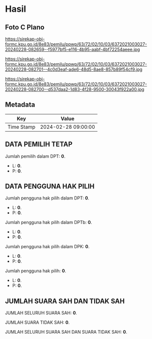 # Hasil

## Foto C Plano

https://sirekap-obj-formc.kpu.go.id/8e83/pemilu/ppwp/63/72/02/10/03/6372021003027-20240228-082659--f5977bf5-e116-4b95-aabf-4bf72254aeee.jpg

https://sirekap-obj-formc.kpu.go.id/8e83/pemilu/ppwp/63/72/02/10/03/6372021003027-20240228-082701--4c0d3eaf-ade6-48d5-8ae8-857b89f54cf9.jpg

https://sirekap-obj-formc.kpu.go.id/8e83/pemilu/ppwp/63/72/02/10/03/6372021003027-20240228-082700--d537daa2-1d83-4f28-9500-30043f922a00.jpg


## Metadata

| Key        | Value               |
| ---------- | ------------------- |
| Time Stamp | 2024-02-28 09:00:00 |


## DATA PEMILIH TETAP

Jumlah pemilih dalam DPT: **0**.
 * L: **0**.
 * P: **0**.

## DATA PENGGUNA HAK PILIH

Jumlah pengguna hak pilih dalam DPT: **0**.
 * L: **0**.
 * P: **0**.

Jumlah pengguna hak pilih dalam DPTb: **0**.
 * L: **0**.
 * P: **0**.

Jumlah pengguna hak pilih dalam DPK: **0**.
 * L: **0**.
 * P: **0**.

Jumlah pengguna hak pilih: **0**.
 * L: **0**.
 * P: **0**.

## JUMLAH SUARA SAH DAN TIDAK SAH

JUMLAH SELURUH SUARA SAH: **0**.

JUMLAH SUARA TIDAK SAH: **0**.

JUMLAH SELURUH SUARA SAH DAN SUARA TIDAK SAH: **0**.


